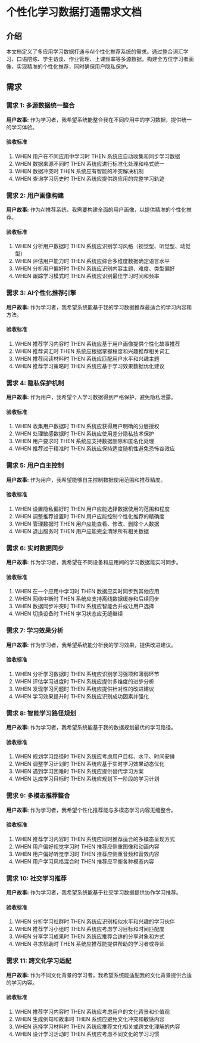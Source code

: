 # 个性化学习数据打通需求文档

## 介绍

本文档定义了多应用学习数据打通与AI个性化推荐系统的需求。通过整合词汇学习、口语陪练、学生访谈、作业管理、上课频率等多源数据，构建全方位学习者画像，实现精准的个性化推荐，同时确保用户隐私保护。

## 需求

### 需求 1: 多源数据统一整合

**用户故事:** 作为学习者，我希望系统能整合我在不同应用中的学习数据，提供统一的学习体验。

#### 验收标准

1. WHEN 用户在不同应用中学习时 THEN 系统应自动收集和同步学习数据
2. WHEN 数据来源不同时 THEN 系统应进行标准化处理和格式统一
3. WHEN 数据冲突时 THEN 系统应有智能的冲突解决机制
4. WHEN 查询学习历史时 THEN 系统应提供跨应用的完整学习轨迹

### 需求 2: 用户画像构建

**用户故事:** 作为AI推荐系统，我需要构建全面的用户画像，以提供精准的个性化推荐。

#### 验收标准

1. WHEN 分析用户数据时 THEN 系统应识别学习风格（视觉型、听觉型、动觉型）
2. WHEN 评估用户能力时 THEN 系统应综合多维度数据确定语言水平
3. WHEN 分析用户偏好时 THEN 系统应识别内容主题、难度、类型偏好
4. WHEN 跟踪学习模式时 THEN 系统应识别最佳学习时间和频率

### 需求 3: AI个性化推荐引擎

**用户故事:** 作为学习者，我希望系统能基于我的学习数据推荐最适合的学习内容和方法。

#### 验收标准

1. WHEN 推荐学习内容时 THEN 系统应基于用户画像提供个性化故事推荐
2. WHEN 推荐词汇时 THEN 系统应根据掌握程度和兴趣推荐相关词汇
3. WHEN 推荐阅读材料时 THEN 系统应匹配用户水平和兴趣主题
4. WHEN 推荐学习策略时 THEN 系统应基于学习效果数据优化建议

### 需求 4: 隐私保护机制

**用户故事:** 作为用户，我希望个人学习数据得到严格保护，避免隐私泄露。

#### 验收标准

1. WHEN 收集用户数据时 THEN 系统应获得用户明确的分层授权
2. WHEN 处理敏感数据时 THEN 系统应使用差分隐私技术保护
3. WHEN 用户要求时 THEN 系统应支持数据删除和匿名化处理
4. WHEN 推荐过于精准时 THEN 系统应保持适度随机性避免恐怖谷效应

### 需求 5: 用户自主控制

**用户故事:** 作为用户，我希望能够自主控制数据使用范围和推荐精度。

#### 验收标准

1. WHEN 设置隐私偏好时 THEN 用户应能选择数据使用的范围和程度
2. WHEN 调整推荐设置时 THEN 用户应能控制个性化推荐的精确度
3. WHEN 管理数据时 THEN 用户应能查看、修改、删除个人数据
4. WHEN 退出服务时 THEN 用户应能完全清除所有相关数据

### 需求 6: 实时数据同步

**用户故事:** 作为学习者，我希望在不同设备和应用间的学习数据能实时同步。

#### 验收标准

1. WHEN 在一个应用中学习时 THEN 数据应实时同步到其他应用
2. WHEN 网络中断时 THEN 系统应支持离线数据缓存和后续同步
3. WHEN 数据同步冲突时 THEN 系统应智能合并或让用户选择
4. WHEN 切换设备时 THEN 学习状态应无缝继续

### 需求 7: 学习效果分析

**用户故事:** 作为学习者，我希望系统能分析我的学习效果，提供改进建议。

#### 验收标准

1. WHEN 分析学习数据时 THEN 系统应识别学习强项和薄弱环节
2. WHEN 评估学习进度时 THEN 系统应提供多维度的进步分析
3. WHEN 发现学习问题时 THEN 系统应提供针对性的改进建议
4. WHEN 学习效果提升时 THEN 系统应识别成功因素并强化

### 需求 8: 智能学习路径规划

**用户故事:** 作为学习者，我希望系统能基于我的数据规划最优的学习路径。

#### 验收标准

1. WHEN 规划学习路径时 THEN 系统应考虑用户目标、水平、时间安排
2. WHEN 调整学习计划时 THEN 系统应基于实时学习效果动态优化
3. WHEN 遇到学习困难时 THEN 系统应提供替代学习方案
4. WHEN 达成学习目标时 THEN 系统应规划下一阶段的学习计划

### 需求 9: 多模态推荐整合

**用户故事:** 作为学习者，我希望个性化推荐能与多模态学习内容无缝整合。

#### 验收标准

1. WHEN 推荐学习内容时 THEN 系统应同时推荐适合的多模态呈现方式
2. WHEN 用户偏好视觉学习时 THEN 推荐应侧重图像和动画内容
3. WHEN 用户偏好听觉学习时 THEN 推荐应侧重音频和音效内容
4. WHEN 用户学习风格混合时 THEN 推荐应平衡各种模态内容

### 需求 10: 社交学习推荐

**用户故事:** 作为学习者，我希望系统能基于社交学习数据提供协作学习推荐。

#### 验收标准

1. WHEN 分析学习社群时 THEN 系统应识别相似水平和兴趣的学习伙伴
2. WHEN 推荐学习小组时 THEN 系统应考虑学习目标和时间匹配度
3. WHEN 分享学习成果时 THEN 系统应推荐合适的分享对象和方式
4. WHEN 寻求帮助时 THEN 系统应推荐能提供帮助的学习者或导师

### 需求 11: 跨文化学习适配

**用户故事:** 作为不同文化背景的学习者，我希望系统能适配我的文化背景提供合适的学习内容。

#### 验收标准

1. WHEN 推荐学习内容时 THEN 系统应考虑用户的文化背景和价值观
2. WHEN 生成例句和故事时 THEN 系统应避免文化冲突和敏感内容
3. WHEN 选择学习材料时 THEN 系统应推荐文化相关或跨文化理解的内容
4. WHEN 设计学习活动时 THEN 系统应考虑不同文化的学习习惯